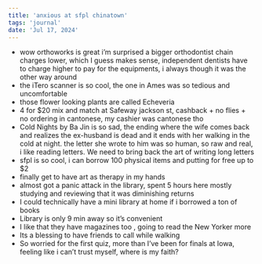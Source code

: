 ```yaml
---
title: 'anxious at sfpl chinatown'
tags: 'journal'
date: 'Jul 17, 2024'
---
```


- wow orthoworks is great i’m surprised a bigger orthodontist chain charges lower, which I guess makes sense, independent dentists have to charge higher to pay for the equipments, i always though it was the other way around
- the iTero scanner is so cool, the one in Ames was so tedious and uncomfortable
- those flower looking plants are called Echeveria
- 4 for $20 mix and match at Safeway jackson st, cashback + no flies + no ordering in cantonese, my cashier was cantonese tho
- Cold Nights by Ba Jin is so sad, the ending where the wife comes back and realizes the ex-husband is dead and it ends with her walking in the cold at night. the letter she wrote to him was so human, so raw and real, i like reading letters. We need to bring back the art of writing long letters
- sfpl is so cool, i can borrow 100 physical items and putting for free up to $2
- finally get to have art as therapy in my hands
- almost got a panic attack in the library, spent 5 hours here mostly studying and reviewing that it was diminishing returns
- I could technically have a mini library at home if i borrowed a ton of books
- Library is only 9 min away so it’s convenient
- I like that they have magazines too , going to read the New Yorker more
- Its a blessing to have friends to call while walking
- So worried for the first quiz, more than I’ve been for finals at Iowa, feeling like i can’t trust myself, where is my faith?
